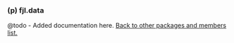 ### (p) fjl.data
@todo - Added documentation here.
[Back to other packages and members list.](#other-packages-and-members)
